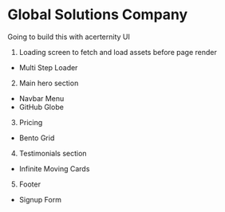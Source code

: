 # Global Solutions Company

Going to build this with acerternity UI

1. Loading screen to fetch and load assets before page render 
- Multi Step Loader

2. Main hero section
- Navbar Menu
- GitHub Globe

3. Pricing
- Bento Grid

4. Testimonials section
- Infinite Moving Cards

5. Footer
- Signup Form
